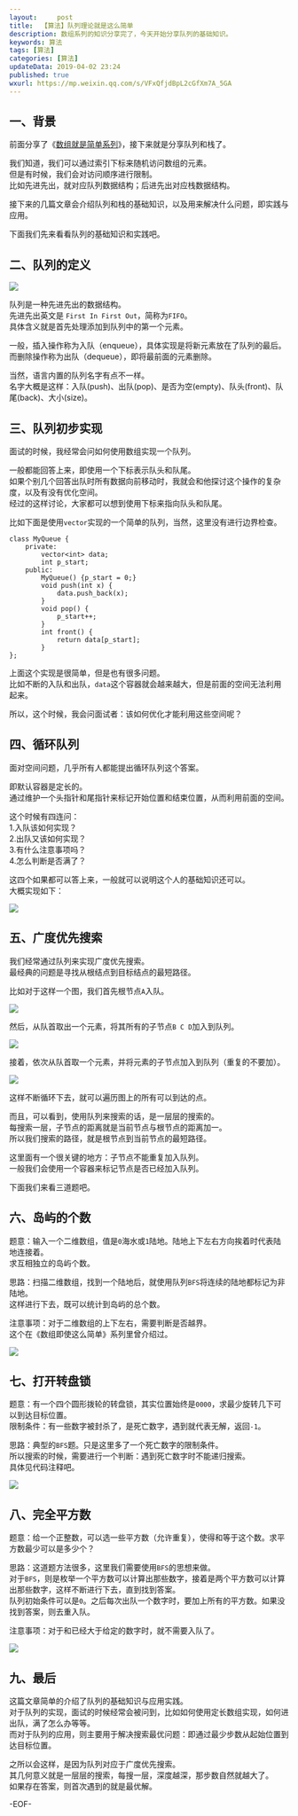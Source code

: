 ```yaml
---   
layout:     post  
title:  【算法】队列理论就是这么简单  
description: 数组系列的知识分享完了，今天开始分享队列的基础知识。  
keywords: 算法  
tags: [算法]    
categories: [算法]  
updateData: 2019-04-02 23:24   
published: true 
wxurl: https://mp.weixin.qq.com/s/VFxQfjdBpL2cGfXm7A_5GA  
---  
```



## 一、背景  

前面分享了《[数组就是简单系列](https://mp.weixin.qq.com/s/n_B38CXxmvsOl7FZxyPKgA)》，接下来就是分享队列和栈了。  


我们知道，我们可以通过索引下标来随机访问数组的元素。  
但是有时候，我们会对访问顺序进行限制。  
比如先进先出，就对应队列数据结构；后进先出对应栈数据结构。  


接下来的几篇文章会介绍队列和栈的基础知识，以及用来解决什么问题，即实践与应用。  


下面我们先来看看队列的基础知识和实践吧。  


## 二、队列的定义  


![](http://res.tiankonguse.com/images/2019/04/leetcode-queue-base-001.png)  


队列是一种先进先出的数据结构。  
先进先出英文是 `First In First Out`，简称为`FIFO`。  
具体含义就是首先处理添加到队列中的第一个元素。  


一般，插入操作称为入队（enqueue），具体实现是将新元素放在了队列的最后。  
而删除操作称为出队（dequeue），即将最前面的元素删除。  


当然，语言内置的队列名字有点不一样。  
名字大概是这样：入队(push)、出队(pop)、是否为空(empty)、队头(front)、队尾(back)、大小(size)。  


## 三、队列初步实现  


面试的时候，我经常会问如何使用数组实现一个队列。  


一般都能回答上来，即使用一个下标表示队头和队尾。  
如果个别几个回答出队时所有数据向前移动时，我就会和他探讨这个操作的复杂度，以及有没有优化空间。  
经过的这样讨论，大家都可以想到使用下标来指向队头和队尾。  


比如下面是使用`vector`实现的一个简单的队列，当然，这里没有进行边界检查。  



```
class MyQueue {
    private:
        vector<int> data;
        int p_start;
    public:
        MyQueue() {p_start = 0;}
        void push(int x) {
            data.push_back(x);
        }
        void pop() {
            p_start++;
        }
        int front() {
            return data[p_start];
        }
};
```


上面这个实现是很简单，但是也有很多问题。  
比如不断的入队和出队，`data`这个容器就会越来越大，但是前面的空间无法利用起来。  


所以，这个时候，我会问面试者：该如何优化才能利用这些空间呢？  


## 四、循环队列  


面对空间问题，几乎所有人都能提出循环队列这个答案。  


即默认容器是定长的。  
通过维护一个头指针和尾指针来标记开始位置和结束位置，从而利用前面的空间。  


这个时候有四连问：  
1.入队该如何实现？  
2.出队又该如何实现？  
3.有什么注意事项吗？  
4.怎么判断是否满了？  


这四个如果都可以答上来，一般就可以说明这个人的基础知识还可以。  
大概实现如下：  


![](http://res.tiankonguse.com/images/2019/04/leetcode-queue-base-002.png)  


## 五、广度优先搜索  


我们经常通过队列来实现广度优先搜索。  
最经典的问题是寻找从根结点到目标结点的最短路径。  


比如对于这样一个图，我们首先根节点`A`入队。  


![](http://res.tiankonguse.com/images/2019/04/leetcode-queue-base-003.png)  


然后，从队首取出一个元素，将其所有的子节点`B C D`加入到队列。  


![](http://res.tiankonguse.com/images/2019/04/leetcode-queue-base-004.png)  


接着，依次从队首取一个元素，并将元素的子节点加入到队列（重复的不要加）。  


![](http://res.tiankonguse.com/images/2019/04/leetcode-queue-base-005.png)  


这样不断循环下去，就可以遍历图上的所有可以到达的点。  


而且，可以看到，使用队列来搜索的话，是一层层的搜索的。  
每搜索一层，子节点的距离就是当前节点与根节点的距离加一。  
所以我们搜索的路径，就是根节点到当前节点的最短路径。  


这里面有一个很关键的地方：子节点不能重复加入队列。  
一般我们会使用一个容器来标记节点是否已经加入队列。  


下面我们来看三道题吧。  



## 六、岛屿的个数  


题意：输入一个二维数组，值是`0`海水或`1`陆地。陆地上下左右方向挨着时代表陆地连接着。  
求互相独立的岛屿个数。  


思路：扫描二维数组，找到一个陆地后，就使用队列`BFS`将连续的陆地都标记为非陆地。  
这样进行下去，既可以统计到岛屿的总个数。  


注意事项：对于二维数组的上下左右，需要判断是否越界。  
这个在《数组即使这么简单》系列里曾介绍过。  


![](http://res.tiankonguse.com/images/2019/04/leetcode-queue-base-006.png)  


## 七、打开转盘锁  


题意：有一个四个圆形拨轮的转盘锁，其实位置始终是`0000`，求最少旋转几下可以到达目标位置。  
限制条件：有一些数字被封杀了，是死亡数字，遇到就代表无解，返回`-1`。  


思路：典型的`BFS`题。只是这里多了一个死亡数字的限制条件。  
所以搜索的时候，需要进行一个判断：遇到死亡数字时不能递归搜索。  
具体见代码注释吧。  


![](http://res.tiankonguse.com/images/2019/04/leetcode-queue-base-007.png)  


## 八、完全平方数  


题意：给一个正整数，可以选一些平方数（允许重复），使得和等于这个数。求平方数最少可以是多少个？  


思路：这道题方法很多，这里我们需要使用`BFS`的思想来做。  
对于`BFS`，则是枚举一个平方数可以计算出那些数字，接着是两个平方数可以计算出那些数字，这样不断进行下去，直到找到答案。  
队列初始条件可以是`0`。之后每次出队一个数字时，要加上所有的平方数。如果没找到答案，则去重入队。  


注意事项：对于和已经大于给定的数字时，就不需要入队了。  


![](http://res.tiankonguse.com/images/2019/04/leetcode-queue-base-008.png)  


## 九、最后  


这篇文章简单的介绍了队列的基础知识与应用实践。  
对于队列的实现，面试的时候经常会被问到，比如如何使用定长数组实现，如何进出队，满了怎么办等等。  
而对于队列的应用，则主要用于解决搜索最优问题：即通过最少步数从起始位置到达目标位置。  


之所以会这样，是因为队列对应于广度优先搜索。  
其几何意义就是一层层的搜索，每搜一层，深度越深，那步数自然就越大了。  
如果存在答案，则首次遇到的就是最优解。  



-EOF-  


